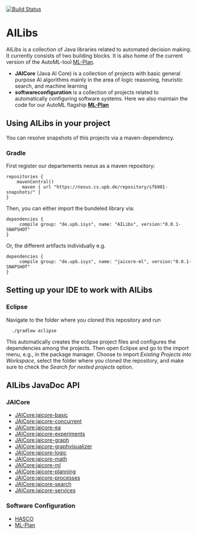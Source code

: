[![Build Status](https://travis-ci.org/fmohr/AILibs.svg?branch=dev)](https://travis-ci.org/fmohr/AILibs)


# AILibs
AILibs is a collection of Java libraries related to automated decision making. It currently consists of two building blocks. It is also home of the current version of the AutoML-tool [ML-Plan](https://github.com/fmohr/AILibs/tree/master/softwareconfiguration/mlplan).

* **JAICore** (Java AI Core) is a collection of projects with basic general purpose AI algorithms mainly in the area of logic reasoning, heuristic search, and machine learning
* **softwareconfiguration** is a collection of projects related to automatically configuring software systems. Here we also maintain the code for our AutoML flagship **[ML-Plan](https://github.com/fmohr/AILibs/tree/master/softwareconfiguration/mlplan)**

## Using AILibs in your project
You can resolve snapshots of this projects via a maven-dependency.
### Gradle 
First register our departements nexus as a maven repository:
```
repositories {
    mavenCentral()
	  maven { url "https://nexus.cs.upb.de/repository/sfb901-snapshots/" }
}
```
Then, you can either import the bundeled library via:
```
dependencies {
	 compile group: "de.upb.isys", name: "AILibs", version:"0.0.1-SNAPSHOT"
}
```
Or, the different artifacts individually e.g.
```
dependencies {
	 compile group: "de.upb.isys", name: "jaicore-ml", version:"0.0.1-SNAPSHOT"
}
```

## Setting up your IDE to work with AILibs
### Eclipse
Navigate to the folder where you cloned this repository and run
```
  ./gradlew eclipse
```
This automatically creates the eclipse project files and configures the dependencies among the projects.
Then open Eclipse and go to the import menu, e.g., in the package manager. Choose to import *Existing Projects into Workspace*, select the folder where you cloned the repository, and make sure to check the *Search for nested projects* option.


## AILibs JavaDoc API

### JAICore

* [JAICore:jaicore-basic](JAICore/jaicore-basic/java-doc/)
* [JAICore:jaicore-concurrent](JAICore/jaicore-concurrent/java-doc/)
* [JAICore:jaicore-ea](JAICore/jaicore-ea/java-doc/)
* [JAICore:jaicore-experiments](JAICore/jaicore-experiments/java-doc/)
* [JAICore:jaicore-graph](JAICore/jaicore-graph/java-doc/)
* [JAICore:jaicore-graphvisualizer](JAICore/jaicore-graphvisualizer/java-doc/)
* [JAICore:jaicore-logic](JAICore/jaicore-logic/java-doc/)
* [JAICore:jaicore-math](JAICore/jaicore-math/java-doc/)
* [JAICore:jaicore-ml](JAICore/jaicore-ml/java-doc/)
* [JAICore:jaicore-planning](JAICore/jaicore-planning/java-doc/)
* [JAICore:jaicore-processes](JAICore/jaicore-processes/java-doc/)
* [JAICore:jaicore-search](JAICore/jaicore-search/java-doc/)
* [JAICore:jaicore-services](JAICore/jaicore-services/java-doc/)

### Software Configuration

* [HASCO](softwareconfiguration/hasco/java-doc/)
* [ML-Plan](softwareconfiguration/mlplan/java-doc/)
